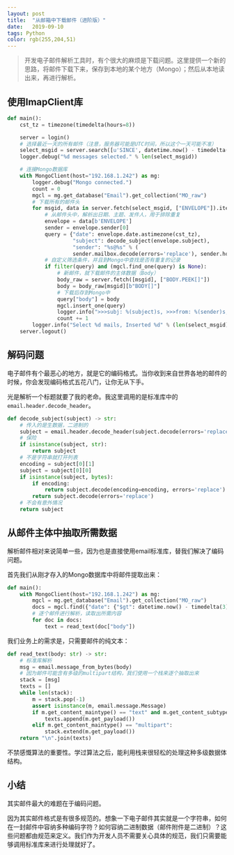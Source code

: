 ```yaml
---
layout: post
title:  "从邮箱中下载邮件（进阶版）"
date:   2019-09-10
tags: Python
color: rgb(255,204,51)
---
```


> 开发电子邮件解析工具时，有个很大的麻烦是下载问题。这里提供一个新的思路，将邮件下载下来，保存到本地的某个地方（Mongo）；然后从本地读出来，再进行解析。

## 使用ImapClient库

```python
def main():
    cst_tz = timezone(timedelta(hours=8))

    server = login()
    # 选择最近一天的所有邮件（注意，服务器可能是UTC时间，所以这个一天可能不准）
    select_msgid = server.search([u'SINCE', datetime.now() - timedelta(days=1, hours=0)])
    logger.debug("%d messages selected." % len(select_msgid))

    # 连接Mongo数据库
    with MongoClient(host="192.168.1.242") as mg:
        logger.debug("Mongo connected.")
        count = 0
        mgcl = mg.get_database("Email").get_collection("MO_raw")
        # 下载所有的邮件头
        for msgid, data in server.fetch(select_msgid, ["ENVELOPE"]).items():
            # 从邮件头中，解析出日期、主题、发件人，用于排除重复
            envelope = data[b'ENVELOPE']
            sender = envelope.sender[0]
            query = {"date": envelope.date.astimezone(cst_tz),
                     "subject": decode_subject(envelope.subject),
                     "sender": "%s@%s" % (
                     sender.mailbox.decode(errors='replace'), sender.host.decode(errors='replace'))}
            # 自定义筛选条件，并且到Mongo中查找是否有重复的记录
            if filter(query) and (mgcl.find_one(query) is None):
                # 新邮件，就下载邮件的主体数据（Body）
                body_raw = server.fetch([msgid], ["BODY.PEEK[]"])
                body = body_raw[msgid][b"BODY[]"]
                # 下载后存到Mongo中
                query["body"] = body
                mgcl.insert_one(query)
                logger.info(">>>subj: %(subject)s, >>>from: %(sender)s, >>>date: %(date)s. " % query)
                count += 1
        logger.info("Select %d mails, Inserted %d" % (len(select_msgid), count))
    server.logout()
```

## 解码问题

电子邮件有个最恶心的地方，就是它的编码格式。当你收到来自世界各地的邮件的时候，你会发现编码格式五花八门，让你无从下手。

光是解析一个标题就要了我的老命。我这里调用的是标准库中的`email.header.decode_header`。

```python
def decode_subject(subject) -> str:
    # 传入的是生数据，二进制的
    subject = email.header.decode_header(subject.decode(errors='replace'))
    # 保险
    if isinstance(subject, str):
        return subject
    # 不是字符串就打开列表
    encoding = subject[0][1]
    subject = subject[0][0]
    if isinstance(subject, bytes):
        if encoding:
            return subject.decode(encoding=encoding, errors='replace')
        return subject.decode(errors='replace')
    # 不会有意外情况
    return subject
```

## 从邮件主体中抽取所需数据

解析邮件相对来说简单一些，因为也是直接使用email标准库，替我们解决了编码问题。

首先我们从刚才存入的Mongo数据库中将邮件提取出来：

```python
def main():
    with MongoClient(host="192.168.1.242") as mg:
        mgcl = mg.get_database("Email").get_collection("MO_raw")
        docs = mgcl.find({"date": {"$gt": datetime.now() - timedelta(3)}}, {"_id": 1, "subject": 1, "body": 1})
        # 逐个邮件进行解析，读取出所需内容
        for doc in docs:
            text = read_text(doc["body"])
```

我们业务上的需求是，只需要邮件的纯文本：

```python
def read_text(body: str) -> str:
    # 标准库解析
    msg = email.message_from_bytes(body)
    # 因为邮件可能含有多级的multipart结构，我们使用一个栈来逐个抽取出来
    stack = [msg]
    texts = []
    while len(stack):
        m = stack.pop(-1)
        assert isinstance(m, email.message.Message)
        if m.get_content_maintype() == "text" and m.get_content_subtype() == "plain":
            texts.append(m.get_payload())
        elif m.get_content_maintype() == "multipart":
            stack.extend(m.get_payload())
    return "\n".join(texts)
```

不禁感慨算法的重要性。学过算法之后，能利用栈来很轻松的处理这种多级数据体结构。

## 小结

其实邮件最大的难题在于编码问题。

因为其实邮件格式是有很多规范的。想象一下电子邮件其实就是一个字符串，如何在一封邮件中容纳多种编码字符？如何容纳二进制数据（邮件附件是二进制）？这些问题都由规范来定义。我们作为开发人员不需要关心具体的规范，我们只需要能够调用标准库来进行处理就好了。
